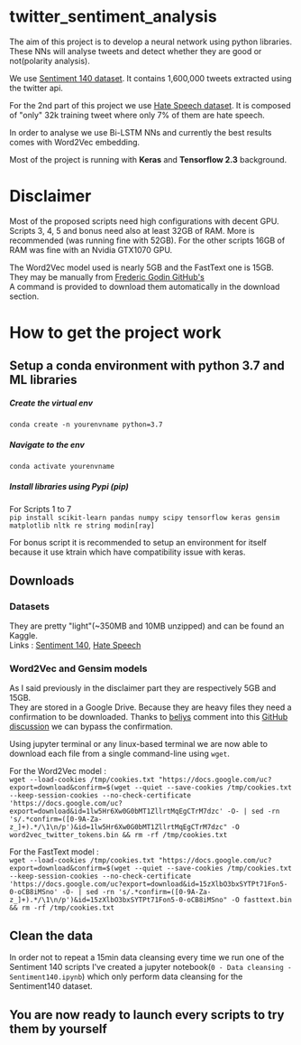 # twitter_sentiment_analysis
The aim of this project is to develop a neural network using python libraries.  
These NNs will analyse tweets and detect whether they are good or not(polarity analysis).

We use [Sentiment 140 dataset](https://www.kaggle.com/kazanova/sentiment140). It contains 1,600,000 tweets extracted using the twitter api.

For the 2nd part of this project we use [Hate Speech dataset](https://www.kaggle.com/arkhoshghalb/twitter-sentiment-analysis-hatred-speech). It is composed of "only" 32k training tweet where only 7% of them are hate speech.

In order to analyse we use Bi-LSTM NNs and currently the best results comes with Word2Vec embedding.

Most of the project is running with **Keras** and **Tensorflow 2.3** background.  

# Disclaimer
Most of the proposed scripts need high configurations with decent GPU.  
Scripts 3, 4, 5 and bonus need also at least 32GB of RAM. More is recommended (was running fine with 52GB). For the other scripts 16GB of RAM was fine with an Nvidia GTX1070 GPU.  

The Word2Vec model used is nearly 5GB and the FastText one is 15GB. They may be manually from [Frederic Godin GitHub's](https://github.com/FredericGodin/TwitterEmbeddings)  
A command is provided to download them automatically in the download section.

# How to get the project work
## Setup a conda environment with python 3.7 and ML libraries
##### Create the virtual env
`conda create -n yourenvname python=3.7`

##### Navigate to the env
`conda activate yourenvname`

##### Install libraries using Pypi (pip)  
For Scripts 1 to 7  
`pip install scikit-learn pandas numpy scipy tensorflow keras gensim matplotlib nltk re string modin[ray]`

For bonus script it is recommended to setup an environment for itself because it use ktrain which have compatibility issue with keras.  

## Downloads
### Datasets
They are pretty "light"(~350MB and 10MB unzipped) and can be found an Kaggle.  
Links : [Sentiment 140](https://www.kaggle.com/kazanova/sentiment140), [Hate Speech](https://www.kaggle.com/arkhoshghalb/twitter-sentiment-analysis-hatred-speech)  
  
### Word2Vec and Gensim models
As I said previously in the disclaimer part they are respectively 5GB and 15GB.  
They are stored in a Google Drive. Because they are heavy files they need a confirmation to be downloaded.
Thanks to [beliys](https://github.com/beliys) comment into this [GitHub discussion](https://gist.github.com/iamtekeste/3cdfd0366ebfd2c0d805#gistcomment-2316906) we can bypass the confirmation.

Using jupyter terminal or any linux-based terminal we are now able to download each file from a single command-line using `wget`.  

For the Word2Vec model :  
`wget --load-cookies /tmp/cookies.txt "https://docs.google.com/uc?export=download&confirm=$(wget --quiet --save-cookies /tmp/cookies.txt --keep-session-cookies --no-check-certificate 'https://docs.google.com/uc?export=download&id=1lw5Hr6Xw0G0bMT1ZllrtMqEgCTrM7dzc' -O- | sed -rn 's/.*confirm=([0-9A-Za-z_]+).*/\1\n/p')&id=1lw5Hr6Xw0G0bMT1ZllrtMqEgCTrM7dzc" -O word2vec_twitter_tokens.bin && rm -rf /tmp/cookies.txt`

For the FastText model :  
`wget --load-cookies /tmp/cookies.txt "https://docs.google.com/uc?export=download&confirm=$(wget --quiet --save-cookies /tmp/cookies.txt --keep-session-cookies --no-check-certificate 'https://docs.google.com/uc?export=download&id=15zXlbO3bxSYTPt71Fon5-0-oCB8iMSno' -O- | sed -rn 's/.*confirm=([0-9A-Za-z_]+).*/\1\n/p')&id=15zXlbO3bxSYTPt71Fon5-0-oCB8iMSno" -O fasttext.bin && rm -rf /tmp/cookies.txt`

## Clean the data
In order not to repeat a 15min data cleansing every time we run one of the Sentiment 140 scripts I've created a jupyter notebook(`0 - Data cleansing - Sentiment140.ipynb`) which only perform data cleansing for the Sentiment140 dataset.

## You are now ready to launch every scripts to try them by yourself

